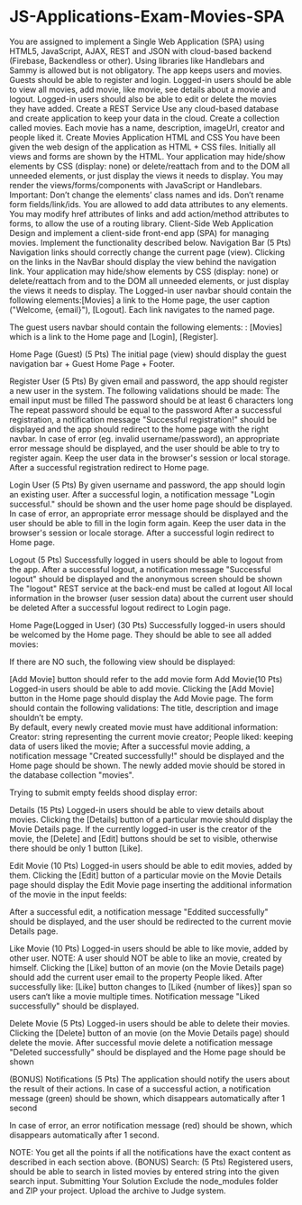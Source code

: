 # JS-Applications-Exam-Movies-SPA

You are assigned to implement a Single Web Application (SPA) using HTML5, JavaScript, AJAX, REST and JSON with cloud-based backend (Firebase, Backendless or other). Using libraries like  Handlebars and Sammy is allowed but is not obligatory. The app keeps users and movies. Guests should be able to register and login. Logged-in users should be able to view all movies, add movie, like movie, see details about a movie and logout. Logged-in users should also be able to edit or delete the movies they have added. 
Create a REST Service
Use any cloud-based database and create application to keep your data in the cloud.
Create a collection called movies. Each movie has a name, description, imageUrl, creator and people liked it. 
Create Movies Application
HTML and CSS
You have been given the web design of the application as HTML + CSS files.
Initially all views and forms are shown by the HTML. Your application may hide/show elements by CSS (display: none) or delete/reattach from and to the DOM all unneeded elements, or just display the views it needs to display.
You may render the views/forms/components with JavaScript or Handlebars.
Important: Don’t change the elements’ class names and ids. Don’t rename form fields/link/ids. You are allowed to add data attributes to any elements. You may modify href attributes of links and add action/method attributes to forms, to allow the use of a routing library.
Client-Side Web Application
Design and implement a client-side front-end app (SPA) for managing movies. Implement the functionality described below.
Navigation Bar (5 Pts)
Navigation links should correctly change the current page (view).
Clicking on the links in the NavBar should display the view behind the navigation link.
Your application may hide/show elements by CSS (display: none) or delete/reattach from and to the DOM all unneeded elements, or just display the views it needs to display.
The Logged-in user navbar should contain the following elements:[Movies] a link to the Home page, the user caption ("Welcome, {email}"), [Logout]. Each link navigates to the named page.

The guest users navbar should contain the following elements: : [Movies] which is a link to the Home page and [Login], [Register].



Home Page (Guest) (5 Pts)
The initial page (view) should display the guest navigation bar  + Guest Home Page + Footer.

Register User (5 Pts)
By given email and password, the app should register a new user in the system.
The following validations should be made:
The email input must be filled
The password should be at least 6 characters long
The repeat password should be equal to the password
After a successful registration, a notification message "Successful registration!" should be displayed and the app should redirect to the home page with the right navbar.
In case of error (eg. invalid username/password), an appropriate error message should be displayed, and the user should be able to try to register again.
Keep the user data in the browser's session or local storage. 
After a successful registration redirect to Home page.


Login User (5 Pts)
By given username and password, the app should login an existing user.
After a successful login, a notification message "Login successful." should be shown and the user home page should be displayed.
In case of error, an appropriate error message should be displayed and the user should be able to fill in the login form again.
Keep the user data in the browser's session or locale storage. 
After a successful login redirect to Home page.


Logout (5 Pts)
Successfully logged in users should be able to logout from the app.
After a successful logout, a notification message "Successful logout" should be displayed and the anonymous screen should be shown
The "logout" REST service at the back-end  must be called at logout
All local information in the browser (user session data) about the current user should be deleted
After a successful logout redirect to Login page.

Home Page(Logged in User)  (30 Pts)
Successfully logged-in users should be welcomed by the Home page. They should be able to see all added movies:

If there are NO such, the following view should be displayed:

[Add Movie] button should refer to the add movie form
Add Movie(10 Pts)
Logged-in users should be able to add movie. 
Clicking the [Add Movie] button in the Home page should display the Add Movie page.
The form should contain the following validations:
The title, description and image shouldn’t be empty.  
By default, every newly created movie must have additional information:
Creator: string representing the current movie creator;
People liked: keeping data of users liked the movie;
After a successful movie adding, a notification message "Created successfully!" should be displayed and the Home page should be shown. 
The newly added movie should be stored in the database collection "movies".

 
Trying to submit empty feelds shood displаy error:

Details (15 Pts)
Logged-in users should be able to view details about movies. 
Clicking the [Details] button of a particular movie should display the Movie Details page.
If the currently logged-in user is the creator of the movie, the [Delete] and [Edit] buttons should be set to visible, otherwise there should be only 1 button [Like].


Edit Movie (10 Pts)
Logged-in users should be able to edit movies, added by them. 
Clicking the [Edit] button of a particular movie on the Movie Details page should display the Edit Movie page inserting the additional information of the movie in the input feelds:


After a successful edit, a notification message "Eddited successfully" should be displayed, and the user should be redirected to the current movie Details page.

Like Movie (10 Pts)
Logged-in users should be able to like movie, added by other user.
NOTE: A user should NOT be able to like an movie, created by himself.
Clicking the [Like] button of an movie (on the Movie Details page) should add the current user email to the property People liked. After successfully like:
[Like] button changes to [Liked {number of likes}] span so users can‘t like a movie multiple times.
Notification message "Liked successfully" should be displayed.


Delete Movie (5 Pts)
Logged-in users should be able to delete their movies. 
Clicking the [Delete] button of an movie (on the Movie Details page) should delete the movie.
After successful movie delete a notification message "Deleted successfully" should be displayed and the Home page should be shown

(BONUS) Notifications (5 Pts)
The application should notify the users about the result of their actions.
In case of a successful action, a notification message (green) should be shown, which disappears automatically after 1 second 

In case of error, an error notification message (red) should be shown, which disappears automatically after 1 second.

NOTE: You get all the points if all the notifications have the exact content as described in each section above.
(BONUS) Search:  (5 Pts)
Registered users, should be able to search in listed movies by entered string into the given search input.
Submitting Your Solution
Exclude the node_modules folder and ZIP your project. Upload the archive to Judge system.




